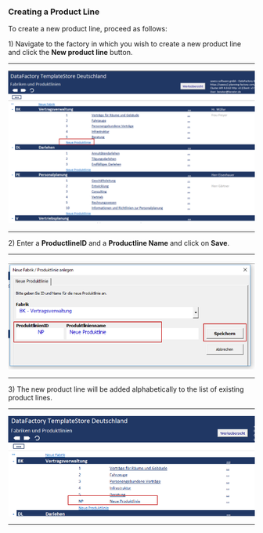### Creating a Product Line

To create a new product line, proceed as follows:

1\) Navigate to the factory in which you wish to create a new product line and click the **New product line** button.

---

![](/assets/pl2.png)

---

2\) Enter a **ProductlineID** and a **Productline Name** and click on **Save**.

---

![](/assets/pl3.png)

---

3\) The new product line will be added alphabetically to the list of existing product lines.

---

![](/assets/pl4.png)

---



